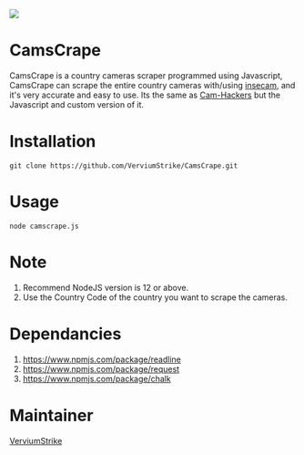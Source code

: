 ![](https://github.com/VerviumStrike/CamsCrape/blob/main/camscrape.PNG?raw=true)
# CamsCrape
CamsCrape is a country cameras scraper programmed using Javascript, CamsCrape can scrape the entire country cameras with/using [insecam](https://www.insecam.org/), and it's very accurate and easy to use. Its the same as [Cam-Hackers](https://github.com/AngelSecurityTeam/Cam-Hackers) but the Javascript and custom version of it.

# Installation

    git clone https://github.com/VerviumStrike/CamsCrape.git

# Usage

    node camscrape.js

# Note

 1. Recommend NodeJS version is 12 or above.
 2. Use the Country Code of the country you want to scrape the cameras.

# Dependancies

 1. https://www.npmjs.com/package/readline
 2. https://www.npmjs.com/package/request
 3. https://www.npmjs.com/package/chalk

# Maintainer
[VerviumStrike](https://github.com/VerviumStrike)

